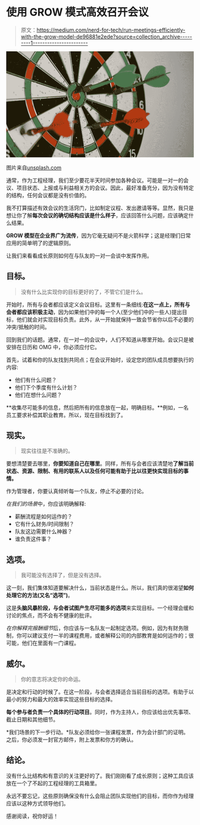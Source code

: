 # 使用 GROW 模式高效召开会议

> 原文：<https://medium.com/nerd-for-tech/run-meetings-efficiently-with-the-grow-model-de96881e2ede?source=collection_archive---------1----------------------->

![](img/02849ededab215a819d35bb0a33327a4.png)

图片来自[unsplash.com](https://unsplash.com/)

通常，作为工程经理，我们至少要花半天时间参加各种会议。可能是一对一的会议、项目状态、上报或与利益相关方的会议。因此，最好准备充分，因为没有特定的结构，任何会议都是没有价值的。

我不打算描述有效会议的生活窍门，比如制定议程、发出邀请等等。显然，我只是想让你了解**每次会议的确切结构应该是什么样子**，应该回答什么问题，应该确定什么结果。

**GROW 模型在企业界广为流传**，因为它毫无疑问不是火箭科学；这是经理们日常应用的简单明了的逻辑原则。

让我们来看看成长原则如何在与队友的一对一会谈中发挥作用。

## 目标。

> 没有什么比实现你的目标更好的了，不管它们是什么。

开始时，所有与会者都应该定义会议目标。这里有一条细线:**在这一点上，所有与会者都应该积极主动**，因为如果他们中的每一个人(至少他们中的一些人)提出目标，他们就会对实现目标负责。此外，从一开始就保持一致会节省你以后不必要的冲突/抵触的时间。

回到我们的话题。通常，在一对一的会议中，人们不知道从哪里开始。会议只是被安排在日历和 OMG 中，你必须应付它。

首先，试着和你的队友找到共同点；在会议开始时，设定您的团队成员想要执行的内容:

*   他们有什么问题？
*   他们下个季度有什么计划？
*   他们在想什么问题？

**收集尽可能多的信息，然后把所有的信息放在一起，明确目标。**例如，一名员工要求补偿其职业教育。所以，现在目标找到了。

## 现实。

> 现实往往是不准确的。

要想清楚要去哪里，**你要知道自己在哪里**。同样，所有与会者应该清楚地**了解当前状态、资源、限制、有用的联系人以及任何可能有助于比以往更快实现目标的事情。**

作为管理者，你要认真倾听每一个队友，停止不必要的讨论。

*在我们的场景*中，你应该明确解释:

*   薪酬流程是如何运作的？
*   它有什么财务/时间限制？
*   队友这边需要什么神器？
*   谁负责这件事？

## 选项。

> 我可能没有选择了，但是没有选择。

这一刻，我们集体知道要解决什么，当前状态是什么。所以，我们真的很渴望**如何处理它的方法(又名“选项”)**。

这是**头脑风暴阶段，与会者试图产生尽可能多的选项**来实现目标。一个经理会缓和讨论的焦点，而不会有不健康的批评。

*在你解释完报酬细节*后，你应该与一名队友一起制定选项。例如，因为有财务限制，你可以建议支付一半的课程费用，或者解释公司的内部教育是如何运作的；很可能，他们在里面有一门课程。

## 威尔。

> 你的意志将决定你的命运。

是决定和行动的时候了。在这一阶段，与会者选择适合当前目标的选项。有助于以最小的努力和最大的效率实现这些目标的选择。

**每个参与者负责一个具体的行动项目**。同时，作为主持人，你应该给出优先事项、截止日期和其他细节。

*我们场景的下一步行动。*队友必须给你一张课程发票，作为会计部门的证明。之后，你必须发一封官方邮件，附上发票和你方的确认。

## 结论。

没有什么比结构和有意识的关注更好的了。我们刚刚看了成长原则；这种工具应该放在一个了不起的工程经理的工具箱里。

永远不要忘记，这些原则确保没有什么会阻止团队实现他们的目标，而你作为经理应该以这种方式领导他们。

感谢阅读，祝你好运！